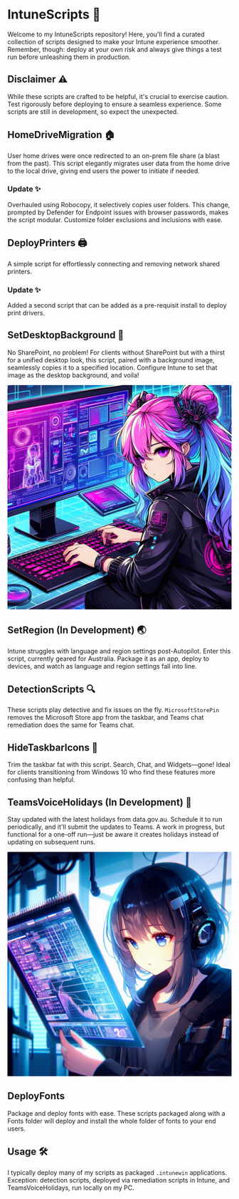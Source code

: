 # IntuneScripts 🚀

Welcome to my IntuneScripts repository! Here, you'll find a curated collection of scripts designed to make your Intune experience smoother. Remember, though: deploy at your own risk and always give things a test run before unleashing them in production.

## Disclaimer ⚠️

While these scripts are crafted to be helpful, it's crucial to exercise caution. Test rigorously before deploying to ensure a seamless experience. Some scripts are still in development, so expect the unexpected.

## HomeDriveMigration 🏠

User home drives were once redirected to an on-prem file share (a blast from the past). This script elegantly migrates user data from the home drive to the local drive, giving end users the power to initiate if needed.

### Update ✨

Overhauled using Robocopy, it selectively copies user folders. This change, prompted by Defender for Endpoint issues with browser passwords, makes the script modular. Customize folder exclusions and inclusions with ease.

## DeployPrinters 🖨️

A simple script for effortlessly connecting and removing network shared printers.

### Update ✨

Added a second script that can be added as a pre-requisit install to deploy print drivers.

## SetDesktopBackground 🌄

No SharePoint, no problem! For clients without SharePoint but with a thirst for a unified desktop look, this script, paired with a background image, seamlessly copies it to a specified location. Configure Intune to set that image as the desktop background, and voila!

![Desktop Background](https://github.com/RovxBot/IntuneScripts/blob/main/Images/DesktopGirl.jpg)

## SetRegion (In Development) 🌏

Intune struggles with language and region settings post-Autopilot. Enter this script, currently geared for Australia. Package it as an app, deploy to devices, and watch as language and region settings fall into line.

## DetectionScripts 🔍

These scripts play detective and fix issues on the fly. `MicrosoftStorePin` removes the Microsoft Store app from the taskbar, and Teams chat remediation does the same for Teams chat.

## HideTaskbarIcons 🚫

Trim the taskbar fat with this script. Search, Chat, and Widgets—gone! Ideal for clients transitioning from Windows 10 who find these features more confusing than helpful.

## TeamsVoiceHolidays (In Development) 📅

Stay updated with the latest holidays from data.gov.au. Schedule it to run periodically, and it'll submit the updates to Teams. A work in progress, but functional for a one-off run—just be aware it creates holidays instead of updating on subsequent runs.

![Teams Voice Holidays](https://github.com/RovxBot/IntuneScripts/blob/main/Images/CalanderGirl.jpg)

## DeployFonts 

Package and deploy fonts with ease. These scripts packaged along with a Fonts folder will deploy and install the whole folder of fonts to your end users.

## Usage 🛠️

I typically deploy many of my scripts as packaged `.intunewin` applications. Exception: detection scripts, deployed via remediation scripts in Intune, and TeamsVoiceHolidays, run locally on my PC.
